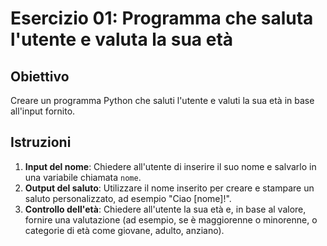 # Esercizio 01: Programma che saluta l'utente e valuta la sua età

## Obiettivo
Creare un programma Python che saluti l'utente e valuti la sua età in base all'input fornito.

## Istruzioni
1. **Input del nome**: Chiedere all'utente di inserire il suo nome e salvarlo in una variabile chiamata `nome`.
2. **Output del saluto**: Utilizzare il nome inserito per creare e stampare un saluto personalizzato, ad esempio "Ciao [nome]!".
3. **Controllo dell'età**: Chiedere all'utente la sua età e, in base al valore, fornire una valutazione (ad esempio, se è maggiorenne o minorenne, o categorie di età come giovane, adulto, anziano).